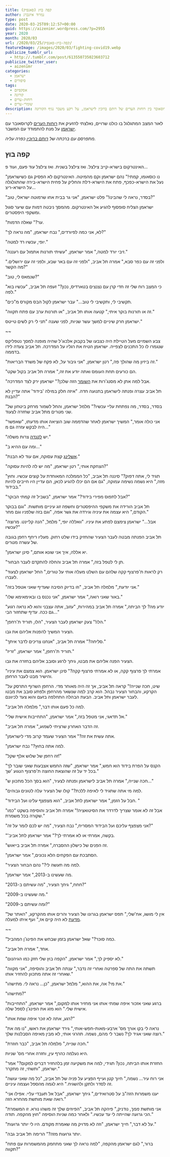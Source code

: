 ```yaml
---
title: קפה בוץ (פאנפיק)
author: נמרוד איזנברג
type: post
date: 2020-03-25T09:12:57+00:00
guid: https://aizenimr.wordpress.com/?p=2955
year: 2020
month: 2020/03
url: /2020/03/25/קפה-בוץ-פאנפיק/
featureImage: /images/2020/03/fighting-covid19.webp
publicize_tumblr_url:
  - http://.tumblr.com/post/613550735023603712
publicize_twitter_user:
  - aizenimr
categories:
  - ישראמן
  - סיפורים
tags:
  - אסקפיזם
  - קורונה
  - רוחות-ערים
  - שומרי-ערים
description: פאנפיק שבמרכזו קרוסאובר בין רוחות הערים של רותם ברוכין לישראמן, על רקע משבר נגיף הקורונה
---
```

לאור המצב המתגלגל בו כולנו שרויים, נאלצתי להזעיק את [רוחות הערים](http://rotemwrites.com/?page_id=119) לקרוסאובר עם [ישראמן](/2019/08/08/%d7%a2%d7%9c%d7%99%d7%99%d7%aa%d7%95-%d7%a9%d7%9c-%d7%99%d7%a9%d7%a8%d7%90%d7%9e%d7%9f-%d7%a1%d7%99%d7%a4%d7%95%d7%a8/) על מנת להתמודד עם המשבר.

_מתפרסם עם ברכתה של_ _[רותם ברוכין](http://rotemwrites.com/)_ _כפרה עליה._

## קפה בוץ

האינטרקום בישרא-קייב צילצל. ואז צילצל בשנית. ואז צילצל עוד פעם, ועוד פ…

"נו כוסאומו, קמתי!" נהם ישראמן וקם מהמיטה. האינטרקום לא הפסיק גם כשישראמן נעל את הישרא-כפכף, פתח את הישרא-דלת והחליק על פחית הישרא-בירה שהתגלגלה על הישרא-ריצ…

"בסדר, נראה לי שהבינו!" פלט ישראמן, "אני גר בבית אחו שרמוטה ישראלי, טוב?"

ישראמן הצליח סופסוף להגיע אל האינטרקום. מהמסך ניבטה דמות עם שיער סגול ומשקפי היפסטרים.

"ער?" שאלה הדמות.

"לא, אני כמה לפיורדים," נבח ישראמן, "מה נראה לך?"

"יופי, עכשיו רד למטה."

"זיבי יורד למטה," אמר ישראמן, "עשיתי תורנות אתמול עם רעננה."

"ולפני זה עם כפר סבא," אמרה תל אביב, "ולפני זה עם באר שבע, ולפני זה עם ירושלים. מה הקשר?"

"שנמאס לי, טוב?"

"כי המצב רוח שלי זה חדי קרן עם נצנצים בטארדיס, נכון?" זעפה תל אביב, "עכשיו בוא לפה."

"תקשיבי לי, ותקשיבי לי טוב..." עבר ישראמן לקול הבס מקורס מ"כים.

"זה או תורנות בוקר איתי," קטעה אותו תל אביב, "או תורנות ערב עם פתח תקווה."

ישראמן חרק שיניים למשך עשר שניות, לפני שענה "תני לי רק לשים טייטס."

~~

צבע השמיים מעל הטיילת היה כצבעו של בקבוק אלכוג'ל שהיה מופנה למסך נטפליקס שנגמרו לו כל התכנים לצפייה. ישראמן הטיח את רגליו על המדרכה. תל אביב צעדה לידו בדממה.

"זה ביזיון מה שהולך פה," רטן ישראמן, "אני גיבור על, לא פקח של משרד הבריאות."

"הם כורעים תחת העומס ואתה יודע את זה," אמרה תל אביב בקול שקט.

"אבל למה אתן לא מסנג'רות את [השומר](http://www.sf-f.org.il/sf-f/old_site/story32ed.html) הזה שלכן?" ישראמן ירק לצד המדרכה.

תל אביב עצרה ופנתה לישראמן בתנועה חדה. "איזה חלק במילה 'בידוד' אתה עדיין לא הבנת?"

"בסדר, בסדר, מה נפתחת עליי עכשיו?" מלמל ישראמן, והחל לשמור מרחק ביטחון של שני מטרים מתל אביב שחזרה לצעוד.

“אני כולה אומר," המשיך ישראמן לאחר שהדממה שוב הוציאה אותו מדעתו, "שאפשר היה לבקש עזרה גם מ..."

"יש [לקנדה](http://rotemwrites.com/?p=494) צרות משלה."

"ומה עם ההיא ב…"

"[אשלינג](http://www.sf-f.org.il/sf-f/old_site/story0004.html) קצת עסוקה, אם עוד לא הבנת."

"הצחקת אותי," רטן ישראמן, "מה יש לה להיות עסוקה?"

"תגיד לי, אתה דפוק?" סיננה תל אביב, "כל הממלכה המאוחדת על קוצים עכשיו. וחוץ מזה," היא נשמה נשימה עמוקה, "גם אם הם יכלו להגיע לכאן, הם עדיין היו חייבים להיות בבידוד."

"אבל לתפוס מפירי בידוד?" אמר ישראמן, "בשביל זה קמתי הבוקר?"

תל אביב הורידה את משקפי ההיפסטרים וחשפה זוג עיניים מותשות. "וגם בבוקר הקודם," היא עצמה את עיניה וגירדה את גשר אפה, "וגם בזה שלפניו וגם מחר."

"אבל…" ישראמן צימצם לפתע את עיניו. "וואללה יופי," מלמל, "הנה קליינט. מרוצה עכשיו?"

תל אביב הפנתה מבטה לעבר הצעיר שהחזיק בידו שלט רחוק. מעליו ריחף רחפן בגובה של עשרה מטרים.

"יא אללה, איך אני שונא אותם," סינן ישראמן.

"תן לי לטפל בזה," אמרה תל אביב והחלה להתקדם לעבר הבחור.

"רק לראות ת'פרצוף קקה שלהם עם השלט מעלה אותי על טורים," החל ישראמן לצעוד לעברו.

"אני יודעת," מלמלה תל אביב, "וזו בדיוק הסיבה שעדיף שאני אטפל בזה."

"באור שאני רואה," אמר ישראמן, "אני נכנס בו ובאימאימא שלו."

"יודע מה? לך הביתה," אמרה תל אביב במהירות, "עזוב, אתה עצבני והוא לא נראה רגוע גם ככה. עדיף שתחזור הבי..."

"הלו!" צעק ישראמן לעבר הצעיר, "הלו, תוריד ת'רחפן."

הצעיר המשיך להפנות אליהם את גבו.

"סליחה?" אמרה תל אביב, "אנחנו צריכים לדבר איתך."

"תוריד ת'רחפן," אמר ישראמן, "זריז."

הצעיר הפנה אליהם את מבטו, גיחך לרגע וסובב אליהם בחזרה את גבו.

"אמרתי לך פרצוף קקה, או לא אמרתי פרצוף קקה?" סינן ישראמן. הוא צמצם את עיניו והישיר מבט לעבר הרחפן.

"שיט, חכה שנייה!" קראה תל אביב, אך זה היה מאוחר מדי. הרחפן השרוף התרסק על הקרקע, והבחור הצעיר נבהל. הוא קרב למה שנשאר מהרחפן ולפתע סובב את מבטו לעבר ישראמן ותל אביב. הבעת הבהלה התחלפה בזעם והוא צעד לכיוונם.

"למה כל פעם אותו דבר," מלמלה תל אביב.

"אל תדאגי, אני מטפל בזה," אמר ישראמן, "התחייבות אישית שלי."

"זה הדבר האחרון שרציתי לשמוע," אמרה תל אביב.

"אתה עשית את זה?" אמר הצעיר שעמד קרוב מדי לישראמן.

"למה אתה בחוץ?" נבח ישראמן.

"זה רחפן של שלוש אלף שקל!"

"הקנס על הפרת בידוד הוא חמש," אמר ישראמן, "שזה החמש אצבעות שאני שובר לך בכל יד על זה שהוצאת החוצה ת'פרצוף הנגוע 'שך."

"חכה שנייה," אמרה תל אביב לישראמן ופנתה לצעיר, "הוא בסך הכל מתכוון ש..."

"למה מי אתה שתגיד לי לאיפה ללכת?" קולו של הצעיר עלה לטונים גבוהים.

"חבל על הזמן," אמר ישראמן לתל אביב, "הוא מצפצף עלינו ועל הבידוד. "

"אבל זה לא אומר שצריך לדרדר את הסיטואציה!" אמרה תל אביב והוסיפה בשקט "כמו שקורה בכל משמרת."

"אני מצפצף עליכם ועל הבידוד המסריח," נבח הצעיר, "מה יש לכם לומר על זה?"

"'בקשה, אמרתי או לא אמרתי לך?" אמר ישראמן לתל אביב.

"זה הפנים של כישלון ההסברה," אמרה תל אביב בייאוש.

"הסתבכת עם הפקחים הלא נכונים," אמר ישראמן.

"למה מה תעשה לי?" נהם הבחור הצעיר.

"מה שעשינו ב-2013," אמר ישראמן.

"חחח," גיחך הצעיר, "מה עשיתם ב-2013?"

"מה שעשינו ב-2009."

"ומה עשיתם ב-2009?"

"אין לי מושג, אח'שלי," תפס ישראמן בגרונו של הצעיר והרים אותו מהקרקע, "האתר של [מדעת](http://midaat.org.il/) לא היה קיים אז," ועף איתו למעלה.

~~

"כמה סוכר?" שאל ישראמן בזמן שבחש את הפינג'ן המהביל.

"אחד," אמרה תל אביב.

"לא יספיק לך," אמר ישראמן, "הקפה בוץ שלי חזק כמו הגיהנום."

"תשתה את התה של ספרטה ואחרי זה נדבר," ענתה תל אביב והוסיפה, "אני מקווה שאחרי זה אתה מתכוון להחזיר אותו."

"את מי? אה, את ההוא," מלמל ישראמן, "כן… נראה לי. מתישהו."

"מתישהו?"

"ברגע שאני אזכור איפה שמתי אותו אני מחזיר אותו למקום," אמר ישראמן, "התחייבות אישית שלי." הוא מזג את הפינג'ן לספל שלה.

"רגע, אתה לא זוכר איפה שמת אותו?"

"נראה לי בקו אורך מס' ארבע-מאות-חפש-אותי," גירד ישראמן את ראשו, "נו מה את רוצה שאני אגיד לך? נשבר לי מהם, נשמה. תהרגי אותי, לא מבין מאיפה הסבלנות שלך."

"חכה שנייה," מלמלה תל אביב, "כבר חוזרת."

היא נעלמה כהרף עין, וחזרה אחרי מס' שניות.

"החזרת אותו הביתה, נכון? תגידי, למה את משקיעה זמן בלהחזיר דברים למקום?" אמר ישראמן, "ותשתי, זה מתקרר."

"אני רוח עיר… נשמה," חיוך קטן ועייף הפציע על פניה של תל אביב, "כל מה שאני עושה זה לסדר ולתקן ולהשגיח." היא לגמה מהספל ועצמה עיניים.

"יענו משמרות הזה"ב על סטרואידים," גיחך ישראמן, "אבל אל תעבדי עליי. אפילו אני רואה שאת מותשת מהחרא הזה."

"אני מותשת _ממך_, נודניק," פיהקה תל אביב, "הפיוזים שלך זה משהו נורא. זו המשמרת הכי גרועה שהייתה לי עד עכשיו." ולאחר כמה שניות הוסיפה "חוץ מהקפה. תודה."

"על לא דבר," חייך ישראמן, "וזה לא מדויק מה שאמרת מקודם. היו לי יותר גרועות."

"יותר גרועות מזה?" הרימה תל אביב גבה.

"ברור," לגם ישראמן מהקפה, "למה נראה לך שאני מתחמק מהמשמרות עם פתח תקווה?"
